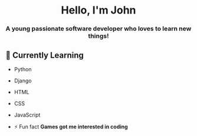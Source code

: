 <h1 align="center">Hello, I'm John</h1>
<h3 align="center">A young passionate software developer who loves to learn new things!</h3>

## 🌱 Currently Learning
  - Python
  - Django
  - HTML
  - CSS
  - JavaScript

- ⚡ Fun fact **Games got me interested in coding**
